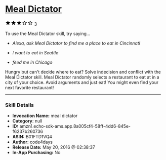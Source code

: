 # [Meal Dictator](http://alexa.amazon.com/#skills/amzn1.echo-sdk-ams.app.8a005cf4-58ff-4dd6-845e-f6237b260736)
![3 stars](../../images/ic_star_black_18dp_1x.png)![3 stars](../../images/ic_star_black_18dp_1x.png)![3 stars](../../images/ic_star_black_18dp_1x.png)![3 stars](../../images/ic_star_border_black_18dp_1x.png)![3 stars](../../images/ic_star_border_black_18dp_1x.png) 3

To use the Meal Dictator skill, try saying...

* *Alexa, ask Meal Dictator to find me a place to eat in Cincinnati*

* *I want to eat in Seattle*

* *feed me in Chicago*

Hungry but can't decide where to eat? 
Solve indecision and conflict with the Meal Dictator skill. Meal Dictator randomly selects a restaurant to eat at in a city of your choice. Avoid arguments and just eat! You might even find your next favorite restaurant!

***

### Skill Details

* **Invocation Name:** meal dictator
* **Category:** null
* **ID:** amzn1.echo-sdk-ams.app.8a005cf4-58ff-4dd6-845e-f6237b260736
* **ASIN:** B01FTD1VQ4
* **Author:** code4days
* **Release Date:** May 20, 2016 @ 02:38:37
* **In-App Purchasing:** No
